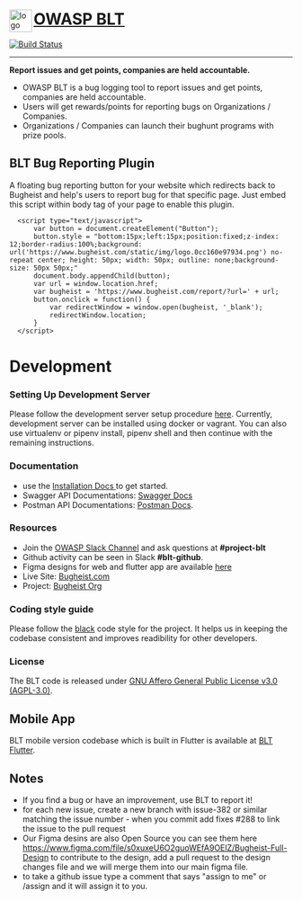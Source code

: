 <div>
    <img align="left" src="https://avatars.githubusercontent.com/u/20373732?s=200&v=4" alt="logo" height=40 />
    <a href="https://www.bugheist.com"><h1>OWASP BLT</h1></a>
</div>

[![Build Status](https://travis-ci.org/OWASP/BLT.svg?branch=master)](https://travis-ci.org/OWASP/BLT) 
<hr>

**Report issues and get points, companies are held accountable.** <br>
- OWASP BLT is a bug logging tool to report issues and get points, companies are held accountable. <br>
- Users will get rewards/points for reporting bugs on Organizations / Companies.<br>
- Organizations / Companies can launch their bughunt programs with prize pools. <br>


## BLT Bug Reporting Plugin

A floating bug reporting button for your website which redirects back to Bugheist and help's users to report bug for that specific page. Just embed this script within body tag of your page to enable this plugin.

  ```
    <script type="text/javascript">
		var button = document.createElement("Button");
		button.style = "bottom:15px;left:15px;position:fixed;z-index: 12;border-radius:100%;background: url('https://www.bugheist.com/static/img/logo.0cc160e97934.png') no-repeat center; height: 50px; width: 50px; outline: none;background-size: 50px 50px;"
		document.body.appendChild(button);
		var url = window.location.href;
		var bugheist = 'https://www.bugheist.com/report/?url=' + url;
		button.onclick = function() {
			var redirectWindow = window.open(bugheist, '_blank');
            redirectWindow.location;
		}
	</script>
  ```

# Development
### Setting Up Development Server

Please follow the development server setup procedure [here](https://github.com/OWASP/BLT/blob/main/Setup.md). Currently, development server can be installed using docker or vagrant. You can also use virtualenv or pipenv install, pipenv shell and then continue with the remaining instructions.

### Documentation

- use the [Installation Docs ](https://github.com/OWASP/BLT/blob/main/Setup.md) to get started.
- Swagger API Documentations: [Swagger Docs](https://www.bugheist.com/swagger/)
- Postman API Documentations:  [Postman Docs](https://documenter.getpostman.com/view/19782933/VUqpscyV).

### Resources

- Join the [OWASP Slack Channel](https://owasp.org/slack/invite) and ask questions at **#project-blt** 
- Github activity can be seen in Slack **#blt-github**.
- Figma designs for web and flutter app are available [here](https://www.figma.com/file/s0xuxeU6O2guoWEfA9OElZ/Bugheist-Full-Design)
- Live Site: [Bugheist.com](https://www.bugheist.com/)
- Project: [Bugheist Org](https://github.com/Bugheist)


### Coding style guide

Please follow the [black](https://github.com/psf/black) code style for the project. It helps us in keeping the codebase consistent and improves readibility for other developers.

### License

The BLT code is released under [GNU Affero General Public License v3.0 (AGPL-3.0)](https://github.com/OWASP/BLT/blob/master/LICENSE.md).


## Mobile App
BLT mobile version codebase which is built in Flutter is available at [BLT Flutter](https://github.com/Bugheist/Flutter).


## Notes

- If you find a bug or have an improvement, use BLT to report it!
- for each new issue, create a new branch with issue-382 or similar matching the issue number - when you commit add fixes #288 to link the issue to the pull request
- Our Figma desins are also Open Source you can see them here https://www.figma.com/file/s0xuxeU6O2guoWEfA9OElZ/Bugheist-Full-Design to contribute to the design, add a pull request to the design changes file and we will merge them into our main figma file.
- to take a github issue type a comment that says "assign to me" or /assign and it will assign it to you.
